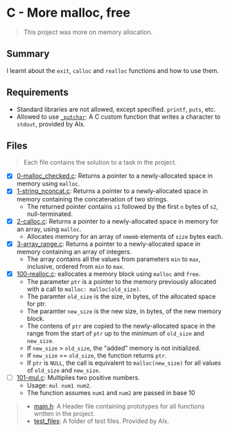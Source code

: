 # C - More malloc, free

> This project was more on memory allocation.

## Summary

I learnt about the `exit`, `calloc` and `realloc` functions and how to use them.

## Requirements

- Standard libraries are not allowed, except specified. `printf`, `puts`, etc.
- Allowed to use [`_putchar`](https://github.com/alx-tools/_putchar.c/blob/master/_putchar.c): A
C custom function that writes a character to `stdout`, provided by Alx.

## Files

> Each file contains the solution to a task in the project.

- [x] [0-malloc_checked.c](https://github.com/Ebube-Ochemba/alx-low_level_programming/blob/master/0x0C-more_malloc_free/0-malloc_checked.c): Returns a pointer to a newly-allocated space in memory using `malloc`.
- [x] [1-string_nconcat.c](https://github.com/Ebube-Ochemba/alx-low_level_programming/blob/master/0x0C-more_malloc_free/1-string_nconcat.c): Returns a pointer to a newly-allocated space in memory containing the concatenation of two strings.
	- The returned pointer contains `s1` followed by the first `n` bytes of `s2`, null-terminated.
- [x] [2-calloc.c](https://github.com/Ebube-Ochemba/alx-low_level_programming/blob/master/0x0C-more_malloc_free/2-calloc.c): Returns a pointer to a newly-allocated space in memory for an array, using `malloc`.
	- Allocates memory for an array of `nmemb` elements of `size` bytes each.
- [x] [3-array_range.c](https://github.com/Ebube-Ochemba/alx-low_level_programming/blob/master/0x0C-more_malloc_free/3-array_range.c): Returns a pointer to a newly-allocated space in memory containing an array of integers.
	- The array contains all the values from parameters `min` to `max`, inclusive, ordered from `min` to `max`.
- [x] [100-realloc.c](https://github.com/Ebube-Ochemba/alx-low_level_programming/blob/master/0x0C-more_malloc_free/100-realloc.c): eallocates a memory block using `malloc` and `free`.
	- The parameter `ptr` is a pointer to the memory previously allocated with a call to `malloc: malloc(old_size)`.
	- The paramter `old_size` is the size, in bytes, of the allocated space for ptr.
	- The paramter `new_size` is the new size, in bytes, of the new memory block.
	- The contens of `ptr` are copied to the newly-allocated space in the range from the start of `ptr` up to the minimum of `old_size` and `new_size`.
	- If `new_size` > `old_size`, the "added" memory is not initialized.
	- If `new_size` == `old_size`, the function returns `ptr`.
	- If `ptr` is `NULL`, the call is equivalent to `malloc(new_size)` for all values of `old_size` and `new_size`.
- [ ] [101-mul.c](https://github.com/Ebube-Ochemba/alx-low_level_programming/blob/master/0x0C-more_malloc_free/101-mul.c): Multiplies two positive numbers.
	- Usage: `mul num1 num2`.
	- The function assumes `num1` and `num2` are passed in base 10

> - [main.h](https://github.com/Ebube-Ochemba/alx-low_level_programming/blob/master/0x0C-more_malloc_free/main.h): A Header file containing prototypes for all functions written in the project.
> - [test_files](https://github.com/Ebube-Ochemba/alx-low_level_programming/tree/master/0x0C-more_malloc_free/test_files): A folder of test files. Provided by Alx.
